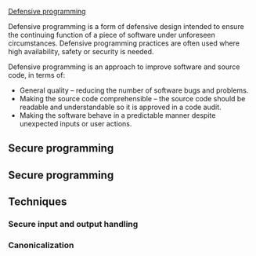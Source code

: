 [Defensive programming](https://en.wikipedia.org/wiki/Defensive_programming)

Defensive programming is a form of defensive design intended to ensure the continuing function of a piece of software under unforeseen circumstances. Defensive programming practices are often used where high availability, safety or security is needed.

Defensive programming is an approach to improve software and source code, in terms of:

* General quality – reducing the number of software bugs and problems.
* Making the source code comprehensible – the source code should be readable and understandable so it is approved in a code audit.
* Making the software behave in a predictable manner despite unexpected inputs or user actions.




## Secure programming


## Secure programming


## Techniques


### Secure input and output handling


### Canonicalization
